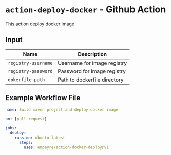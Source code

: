 # `action-deploy-docker` - **Github Action**

This action deploy docker image

## Input

| Name               | Description                                                                                    |
| ------------------ | ---------------------------------------------------------------------------------------------- |
| `registry-username`| Username for image registry                                                                    |
| `registry-password`| Password for image registry                                                                    |
| `dokerfile-path`   | Path to dockerfile directory                                                                   |

## Example Workflow File

```yaml
name: Build maven project and deploy docker image

on: [pull_request]

jobs:
  deploy:
    runs-on: ubuntu-latest
      steps:
        uses: empayre/action-docker-deploy@v1
```
